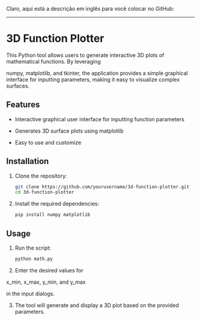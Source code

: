 Claro, aqui está a descrição em inglês para você colocar no GitHub:

---

# 3D Function Plotter

This Python tool allows users to generate interactive 3D plots of mathematical functions. By leveraging 

numpy, matplotlib, and tkinter, the application provides a simple graphical interface for inputting parameters, making it easy to visualize complex surfaces.

## Features

- Interactive graphical user interface for inputting function parameters
- Generates 3D surface plots using matplotlib


- Easy to use and customize

## Installation

1. Clone the repository:
    ```sh
    git clone https://github.com/yourusername/3d-function-plotter.git
    cd 3d-function-plotter
    ```

2. Install the required dependencies:
    ```sh
    pip install numpy matplotlib
    ```

## Usage

1. Run the script:
    ```sh
    python math.py
    ```

2. Enter the desired values for 

x_min, 
x_max, 
y_min, and 
y_max

in the input dialogs.

3. The tool will generate and display a 3D plot based on the provided parameters.
